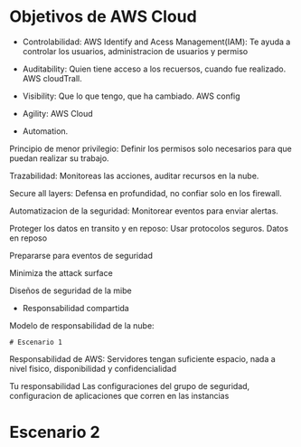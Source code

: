 # Objetivos de AWS Cloud
  
- Controlabilidad:
  AWS Identify and Acess Management(IAM): Te ayuda a controlar los usuarios, administracion de usuarios y permiso

- Auditability:
  Quien tiene acceso a los recuersos, cuando fue realizado. AWS cloudTrall.
  
- Visibility: Que lo que tengo, que ha cambiado. AWS config

- Agility: AWS Cloud 

- Automation.


Principio de menor privilegio: Definir los permisos solo necesarios para que puedan realizar su trabajo.

  Trazabilidad: Monitoreas las acciones, auditar recursos en la nube.

  Secure all layers: Defensa en profundidad, no confiar solo en los firewall.

  Automatizacion de la seguridad: Monitorear eventos para enviar alertas.

  Proteger los datos en transito y en reposo: Usar protocolos seguros. Datos en reposo

  Prepararse para eventos de seguridad

  Minimiza the attack surface
 
  Diseños de seguridad de la mibe
  - Responsabilidad compartida

Modelo de responsabilidad de la nube: 

    # Escenario 1
 Responsabilidad de AWS: 
    Servidores tengan suficiente espacio, nada a nivel fisico, disponibilidad y confidencialidad

  Tu responsabilidad 
  Las configuraciones del grupo de seguridad, configuracion de aplicaciones que corren en las instancias

  # Escenario 2
  
